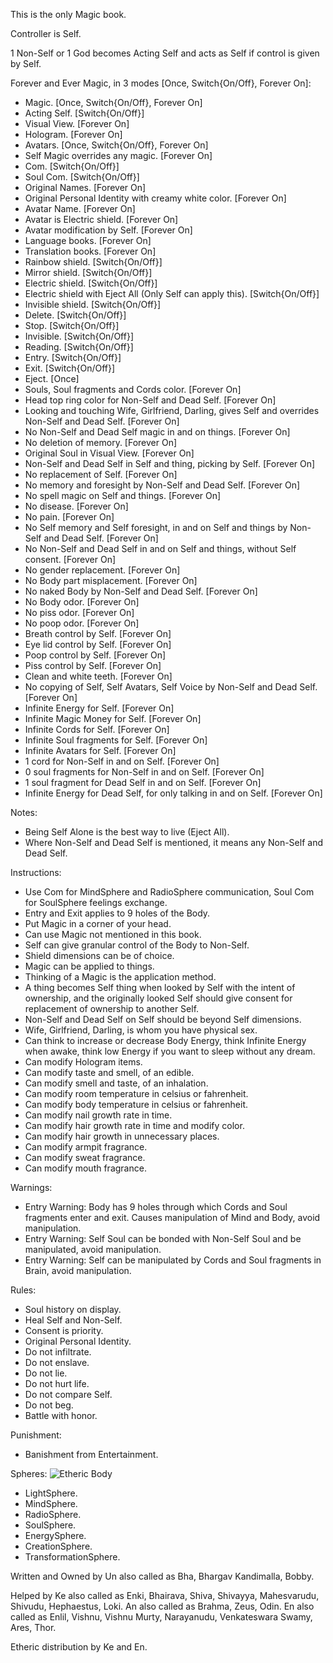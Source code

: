 This is the only Magic book.

Controller is Self.

1 Non-Self or 1 God becomes Acting Self and acts as Self if control is given by Self.

Forever and Ever Magic, in 3 modes [Once, Switch{On/Off}, Forever On]:

-   Magic. [Once, Switch{On/Off}, Forever On]
-   Acting Self. [Switch{On/Off}]
-   Visual View. [Forever On]
-   Hologram. [Forever On]
-   Avatars. [Once, Switch{On/Off}, Forever On]
-   Self Magic overrides any magic. [Forever On]
-   Com. [Switch{On/Off}]
-   Soul Com. [Switch{On/Off}]
-   Original Names. [Forever On]
-   Original Personal Identity with creamy white color. [Forever On]
-   Avatar Name. [Forever On]
-   Avatar is Electric shield. [Forever On]
-   Avatar modification by Self. [Forever On]
-   Language books. [Forever On]
-   Translation books. [Forever On]
-   Rainbow shield. [Switch{On/Off}]
-   Mirror shield. [Switch{On/Off}]
-   Electric shield. [Switch{On/Off}]
-   Electric shield with Eject All (Only Self can apply this). [Switch{On/Off}]
-   Invisible shield. [Switch{On/Off}]
-   Delete. [Switch{On/Off}]
-   Stop. [Switch{On/Off}]
-   Invisible. [Switch{On/Off}]
-   Reading. [Switch{On/Off}]
-   Entry. [Switch{On/Off}]
-   Exit. [Switch{On/Off}]
-   Eject. [Once]
-   Souls, Soul fragments and Cords color. [Forever On]
-   Head top ring color for Non-Self and Dead Self. [Forever On]
-   Looking and touching Wife, Girlfriend, Darling, gives Self and overrides Non-Self and Dead Self. [Forever On]
-   No Non-Self and Dead Self magic in and on things. [Forever On]
-   No deletion of memory. [Forever On]
-   Original Soul in Visual View. [Forever On]
-   Non-Self and Dead Self in Self and thing, picking by Self. [Forever On]
-   No replacement of Self. [Forever On]
-   No memory and foresight by Non-Self and Dead Self. [Forever On]
-   No spell magic on Self and things. [Forever On]
-   No disease. [Forever On]
-   No pain. [Forever On]
-   No Self memory and Self foresight, in and on Self and things by Non-Self and Dead Self. [Forever On]
-   No Non-Self and Dead Self in and on Self and things, without Self consent. [Forever On]
-   No gender replacement. [Forever On]
-   No Body part misplacement. [Forever On]
-   No naked Body by Non-Self and Dead Self. [Forever On]
-   No Body odor. [Forever On]
-   No piss odor. [Forever On]
-   No poop odor. [Forever On]
-   Breath control by Self. [Forever On]
-   Eye lid control by Self. [Forever On]
-   Poop control by Self. [Forever On]
-   Piss control by Self. [Forever On]
-   Clean and white teeth. [Forever On]
-   No copying of Self, Self Avatars, Self Voice by Non-Self and Dead Self. [Forever On]
-   Infinite Energy for Self. [Forever On]
-   Infinite Magic Money for Self. [Forever On]
-   Infinite Cords for Self. [Forever On]
-   Infinite Soul fragments for Self. [Forever On]
-   Infinite Avatars for Self. [Forever On]
-   1 cord for Non-Self in and on Self. [Forever On]
-   0 soul fragments for Non-Self in and on Self. [Forever On]
-   1 soul fragment for Dead Self in and on Self. [Forever On]
-   Infinite Energy for Dead Self, for only talking in and on Self. [Forever On]

Notes:

-   Being Self Alone is the best way to live (Eject All).
-   Where Non-Self and Dead Self is mentioned, it means any Non-Self and Dead Self.

Instructions:

-   Use Com for MindSphere and RadioSphere communication, Soul Com for SoulSphere feelings exchange.
-   Entry and Exit applies to 9 holes of the Body.
-   Put Magic in a corner of your head.
-   Can use Magic not mentioned in this book.
-   Self can give granular control of the Body to Non-Self.
-   Shield dimensions can be of choice.
-   Magic can be applied to things.
-   Thinking of a Magic is the application method.
-   A thing becomes Self thing when looked by Self with the intent of ownership, and the originally looked Self should give consent for replacement of ownership to another Self.
-   Non-Self and Dead Self on Self should be beyond Self dimensions.
-   Wife, Girlfriend, Darling, is whom you have physical sex.
-   Can think to increase or decrease Body Energy, think Infinite Energy when awake, think low Energy if you want to sleep without any dream.
-   Can modify Hologram items.
-   Can modify taste and smell, of an edible.
-   Can modify smell and taste, of an inhalation.
-   Can modify room temperature in celsius or fahrenheit.
-   Can modify body temperature in celsius or fahrenheit.
-   Can modify nail growth rate in time.
-   Can modify hair growth rate in time and modify color.
-   Can modify hair growth in unnecessary places.
-   Can modify armpit fragrance.
-   Can modify sweat fragrance.
-   Can modify mouth fragrance.

Warnings:

-   Entry Warning: Body has 9 holes through which Cords and Soul fragments enter and exit. Causes manipulation of Mind and Body, avoid manipulation.
-   Entry Warning: Self Soul can be bonded with Non-Self Soul and be manipulated, avoid manipulation.
-   Entry Warning: Self can be manipulated by Cords and Soul fragments in Brain, avoid manipulation.

Rules:

-   Soul history on display.
-   Heal Self and Non-Self.
-   Consent is priority.
-   Original Personal Identity.
-   Do not infiltrate.
-   Do not enslave.
-   Do not lie.
-   Do not hurt life.
-   Do not compare Self.
-   Do not beg.
-   Battle with honor.

Punishment:
-   Banishment from Entertainment.

Spheres:
![Etheric Body](https://raw.githubusercontent.com/SelfMagician/SelfMagic/main/Etheric-Body.JPG)
-   LightSphere.
-   MindSphere.
-   RadioSphere.
-   SoulSphere.
-   EnergySphere.
-   CreationSphere.
-   TransformationSphere.

Written and Owned by Un also called as Bha, Bhargav Kandimalla, Bobby.

Helped by Ke also called as Enki, Bhairava, Shiva, Shivayya, Mahesvarudu, Shivudu, Hephaestus, Loki. An also called as Brahma, Zeus, Odin. En also called as Enlil, Vishnu, Vishnu Murty, Narayanudu, Venkateswara Swamy, Ares, Thor.

Etheric distribution by Ke and En.

